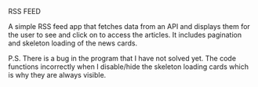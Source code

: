 RSS FEED

A simple RSS feed app that fetches data from an API and displays them for the user to see and click on to access the articles. It includes pagination and skeleton loading of the news cards.

P.S. There is a bug in the program that I have not solved yet. The code functions incorrectly when I disable/hide the skeleton loading cards which is why they are always visible.
